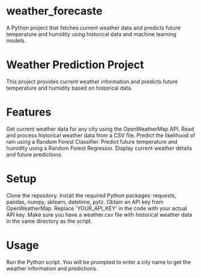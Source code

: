 # weather_forecaste
A Python project that fetches current weather data and predicts future temperature and humidity using historical data and machine learning models.
# Weather Prediction Project
This project provides current weather information and predicts future temperature and humidity based on historical data.

# Features
Get current weather data for any city using the OpenWeatherMap API.
Read and process historical weather data from a CSV file.
Predict the likelihood of rain using a Random Forest Classifier.
Predict future temperature and humidity using a Random Forest Regressor.
Display current weather details and future predictions.
# Setup
Clone the repository.
Install the required Python packages: requests, pandas, numpy, sklearn, datetime, pytz.
Obtain an API key from OpenWeatherMap.
Replace 'YOUR_API_KEY' in the code with your actual API key.
Make sure you have a weather.csv file with historical weather data in the same directory as the script.
# Usage
Run the Python script. You will be prompted to enter a city name to get the weather information and predictions.
